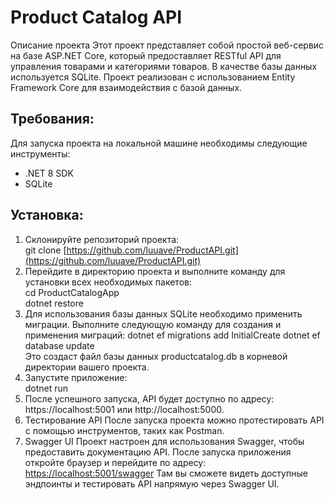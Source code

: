 # Product Catalog API

Описание проекта
Этот проект представляет собой простой веб-сервис на базе ASP.NET Core, который предоставляет RESTful API для управления товарами и категориями товаров. В качестве базы данных используется SQLite. Проект реализован с использованием Entity Framework Core для взаимодействия с базой данных.

## Требования:
Для запуска проекта на локальной машине необходимы следующие инструменты:
- .NET 8 SDK
- SQLite

## Установка:
1. Cклонируйте репозиторий проекта:  
   git clone [https://github.com/luuave/ProductAPI.git](https://github.com/luuave/ProductAPI.git)
2. Перейдите в директорию проекта и выполните команду для установки всех необходимых пакетов:  
    cd ProductCatalogApp  
    dotnet restore  
3. Для использования базы данных SQLite необходимо применить миграции. Выполните следующую команду для создания и применения миграций:
   dotnet ef migrations add InitialCreate
   dotnet ef database update  
   Это создаст файл базы данных productcatalog.db в корневой директории вашего проекта.  
5. Запустите приложение:  
    dotnet run
6. После успешного запуска, API будет доступно по адресу: https://localhost:5001 или http://localhost:5000.
7. Тестирование API
После запуска проекта можно протестировать API с помощью инструментов, таких как Postman.  
8. Swagger UI
Проект настроен для использования Swagger, чтобы предоставить документацию API. После запуска приложения откройте браузер и перейдите по адресу:
[https://localhost:5001/swagger](https://localhost:5001/swagger)
Там вы сможете видеть доступные эндпоинты и тестировать API напрямую через Swagger UI.
